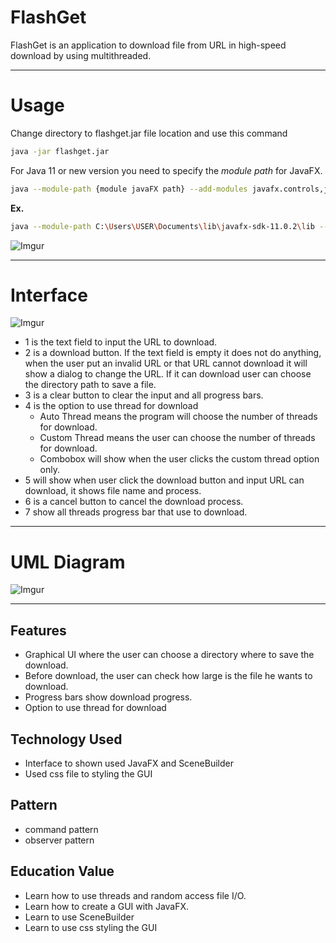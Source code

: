 # FlashGet
FlashGet is an application to download file from URL in high-speed download by using multithreaded.

-----

# Usage
Change directory to flashget.jar file location and use this command
```bash
java -jar flashget.jar
```
For Java 11 or new version you need to specify the *module path* for JavaFX.
```bash
java --module-path {module javaFX path} --add-modules javafx.controls,javafx.fxml,javafx.graphics -jar flashget.jar
```

**Ex.**
```bash
java --module-path C:\Users\USER\Documents\lib\javafx-sdk-11.0.2\lib --add-modules javafx.controls,javafx.fxml,javafx.graphics -jar flashget.jar
```

![Imgur](https://i.imgur.com/hP35RIJ.jpg)

----

# Interface

![Imgur](https://i.imgur.com/P3cOZqL.jpg)
- 1 is the text field to input the URL to download.
- 2 is a download button. If the text field is empty it does not do anything, when the user put an invalid URL or that URL cannot download it will show a dialog to change the URL. If it can download user can choose the directory path to save a file.
- 3 is a clear button to clear the input and all progress bars.
- 4 is the option to use thread for download
    - Auto Thread means the program will choose the number of threads for download.
    - Custom Thread means the user can choose the number of threads for download.
    - Combobox will show when the user clicks the custom thread option only.
- 5 will show when user click the download button and input URL can download, it shows file name and process.
- 6 is a cancel button to cancel the download process.
- 7 show all threads progress bar that use to download.

-----
# UML Diagram
![Imgur](https://i.imgur.com/SBZUX8k.png)

----
## Features
-  Graphical UI where the user can choose a directory where to save the download.
-  Before download, the user can check how large is the file he wants to download.
-  Progress bars show download progress.
-  Option to use thread for download

## Technology Used
-  Interface to shown used JavaFX and SceneBuilder
-  Used css file to styling the GUI

## Pattern
-  command pattern
-  observer pattern

## Education Value
- Learn how to use threads and random access file I/O.
- Learn how to create a GUI with JavaFX.
- Learn to use SceneBuilder
- Learn to use css styling the GUI